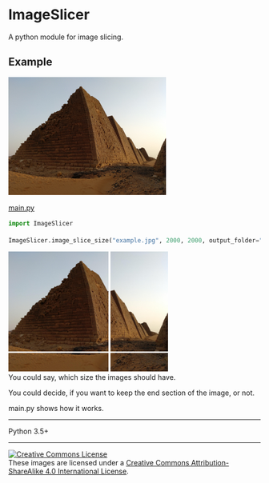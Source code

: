 # ImageSlicer
A python module for image slicing.  

Example
---
<img src="example.jpg" width="315" title="original image">  

[main.py](main.py)  
```python
import ImageSlicer

ImageSlicer.image_slice_size("example.jpg", 2000, 2000, output_folder="slice_image", keep_end_sections=True)
```


  
<img src="slice_image/0001_example.jpg" width="200" height="200"> <img src="slice_image/0002_example.jpg" width="115" height="200">  
<img src="slice_image/0003_example.jpg" width="200" height="37"> <img src="slice_image/0004_example.jpg" width="115" height="37">  
You could say, which size the images should have.  

You could decide, if you want to keep the end section of the image, or not.  

main.py shows how it works.  

---
Python 3.5+

---
<a rel="license" href="http://creativecommons.org/licenses/by-sa/4.0/"><img alt="Creative Commons License" style="border-width:0" src="https://i.creativecommons.org/l/by-sa/4.0/88x31.png" /></a><br />These images are licensed under a <a rel="license" href="http://creativecommons.org/licenses/by-sa/4.0/">Creative Commons Attribution-ShareAlike 4.0 International License</a>.
